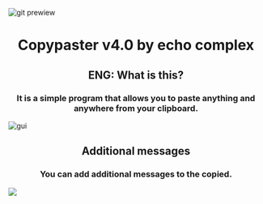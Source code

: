 ![git prewiew](https://user-images.githubusercontent.com/102752755/191384398-0fcf747d-aebf-4832-8737-d2ca8323a432.jpg)

<h1 align=center><b>Copypaster v4.0 by echo complex</b></h1>

<h2 align=center><b>ENG: What is this?</b></h2>

<h3 align=center>It is a simple program that allows you to paste anything and anywhere from your clipboard.</h3>

![gui](https://user-images.githubusercontent.com/102752755/191383693-6828598c-8802-467f-aa14-c4e8f79ee1ad.png)

<h2 align=center>Additional messages</h2>

<h3 align=center>You can add additional messages to the copied.</h3>
<img align=center src=https://user-images.githubusercontent.com/102752755/191384565-e4b1aed9-940d-4949-9ba0-6e49a0293d33.png></img>
